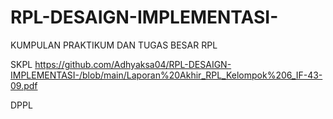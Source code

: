 # RPL-DESAIGN-IMPLEMENTASI-
KUMPULAN PRAKTIKUM DAN TUGAS BESAR RPL


SKPL https://github.com/Adhyaksa04/RPL-DESAIGN-IMPLEMENTASI-/blob/main/Laporan%20Akhir_RPL_Kelompok%206_IF-43-09.pdf


DPPL
